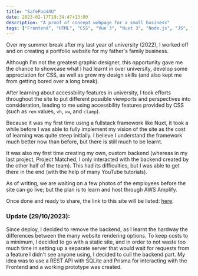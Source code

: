 ```yaml
---
title: "SafeFood4U"
date: 2023-02-17T19:34:47+13:00
description: "A proof of concept webpage for a small business"
tags: ["Frontend", "HTML", "CSS", "Vue 3", "Nuxt 3", "Node.js", "JS", "TS"]
---
```


Over my summer break after my last year of university (2022), I worked off and on creating a portfolio website for my father's family business.

Although I'm not the greatest graphic designer, this opportunity gave me the chance to showcase what I had learnt in over university, develop some appreciation for CSS, as well as grow my design skills (and also kept me from getting bored over a long break).

After learning about accessbility features in university, I took efforts throughout the site to put different possible viewports and perspectives into consideration, leading to me using accessbility features provided by CSS (such as `rem` values, `vh`, `vw`, and `clamp`).

Because it was my first time using a fullstack framework like Nuxt, it took a while before I was able to fully implement my vision of the site as the cost of learning was quite steep initially. I believe I understand the framework much better now than before, but there is still much to be learnt.

It was also my first time creating my own, custom backend (whereas in my last project, Project Matched, I only interacted with the backend created by the other half of the team). This had its difficulties, but I was able to get there in the end (with the help of many YouTube tutorials).

As of writing, we are waiting on a few photos of the employees before the site can go live; but the plan is to learn and host through AWS Amplify.

Once done and ready to share, the link to this site will be listed: [here](https://safefood4u.com.au).

### Update (29/10/2023):

Since deploy, I decided to remove the backend, as I learnt the hardway the differences between the many website rendering options. To keep costs to a minimum, I decided to go with a static site, and in order to not waste too much time in setting up a separate server that would wait for requests from a feature I didn't see anyone using, I decided to cull the backend part. My idea was to use a REST API with SQLite and Prisma for interacting with the Frontend and a working prototype was created.

